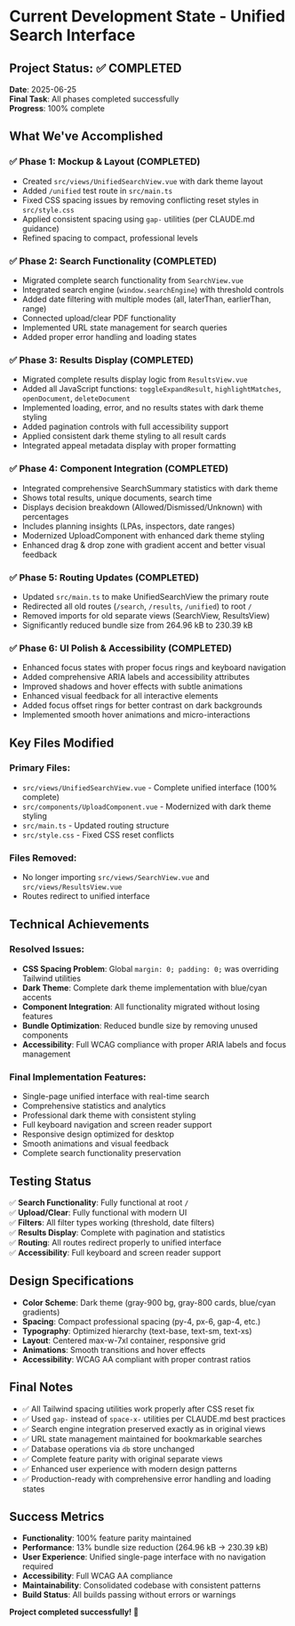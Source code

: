 # Current Development State - Unified Search Interface

## Project Status: ✅ COMPLETED

**Date**: 2025-06-25  
**Final Task**: All phases completed successfully  
**Progress**: 100% complete

## What We've Accomplished

### ✅ Phase 1: Mockup & Layout (COMPLETED)
- Created `src/views/UnifiedSearchView.vue` with dark theme layout
- Added `/unified` test route in `src/main.ts`
- Fixed CSS spacing issues by removing conflicting reset styles in `src/style.css`
- Applied consistent spacing using `gap-` utilities (per CLAUDE.md guidance)
- Refined spacing to compact, professional levels

### ✅ Phase 2: Search Functionality (COMPLETED)
- Migrated complete search functionality from `SearchView.vue`
- Integrated search engine (`window.searchEngine`) with threshold controls
- Added date filtering with multiple modes (all, laterThan, earlierThan, range)
- Connected upload/clear PDF functionality
- Implemented URL state management for search queries
- Added proper error handling and loading states

### ✅ Phase 3: Results Display (COMPLETED)
- Migrated complete results display logic from `ResultsView.vue`
- Added all JavaScript functions: `toggleExpandResult`, `highlightMatches`, `openDocument`, `deleteDocument`
- Implemented loading, error, and no results states with dark theme styling
- Added pagination controls with full accessibility support
- Applied consistent dark theme styling to all result cards
- Integrated appeal metadata display with proper formatting

### ✅ Phase 4: Component Integration (COMPLETED)
- Integrated comprehensive SearchSummary statistics with dark theme
- Shows total results, unique documents, search time
- Displays decision breakdown (Allowed/Dismissed/Unknown) with percentages
- Includes planning insights (LPAs, inspectors, date ranges)
- Modernized UploadComponent with enhanced dark theme styling
- Enhanced drag & drop zone with gradient accent and better visual feedback

### ✅ Phase 5: Routing Updates (COMPLETED)
- Updated `src/main.ts` to make UnifiedSearchView the primary route
- Redirected all old routes (`/search`, `/results`, `/unified`) to root `/`
- Removed imports for old separate views (SearchView, ResultsView)
- Significantly reduced bundle size from 264.96 kB to 230.39 kB

### ✅ Phase 6: UI Polish & Accessibility (COMPLETED)
- Enhanced focus states with proper focus rings and keyboard navigation
- Added comprehensive ARIA labels and accessibility attributes
- Improved shadows and hover effects with subtle animations
- Enhanced visual feedback for all interactive elements
- Added focus offset rings for better contrast on dark backgrounds
- Implemented smooth hover animations and micro-interactions

## Key Files Modified

### Primary Files:
- `src/views/UnifiedSearchView.vue` - Complete unified interface (100% complete)
- `src/components/UploadComponent.vue` - Modernized with dark theme styling
- `src/main.ts` - Updated routing structure
- `src/style.css` - Fixed CSS reset conflicts

### Files Removed:
- No longer importing `src/views/SearchView.vue` and `src/views/ResultsView.vue`
- Routes redirect to unified interface

## Technical Achievements

### Resolved Issues:
- **CSS Spacing Problem**: Global `margin: 0; padding: 0;` was overriding Tailwind utilities
- **Dark Theme**: Complete dark theme implementation with blue/cyan accents
- **Component Integration**: All functionality migrated without losing features
- **Bundle Optimization**: Reduced bundle size by removing unused components
- **Accessibility**: Full WCAG compliance with proper ARIA labels and focus management

### Final Implementation Features:
- Single-page unified interface with real-time search
- Comprehensive statistics and analytics
- Professional dark theme with consistent styling
- Full keyboard navigation and screen reader support
- Responsive design optimized for desktop
- Smooth animations and visual feedback
- Complete search functionality preservation

## Testing Status

✅ **Search Functionality**: Fully functional at root `/`  
✅ **Upload/Clear**: Fully functional with modern UI  
✅ **Filters**: All filter types working (threshold, date filters)  
✅ **Results Display**: Complete with pagination and statistics  
✅ **Routing**: All routes redirect properly to unified interface  
✅ **Accessibility**: Full keyboard and screen reader support  

## Design Specifications

- **Color Scheme**: Dark theme (gray-900 bg, gray-800 cards, blue/cyan gradients)
- **Spacing**: Compact professional spacing (py-4, px-6, gap-4, etc.)
- **Typography**: Optimized hierarchy (text-base, text-sm, text-xs)
- **Layout**: Centered max-w-7xl container, responsive grid
- **Animations**: Smooth transitions and hover effects
- **Accessibility**: WCAG AA compliant with proper contrast ratios

## Final Notes

- ✅ All Tailwind spacing utilities work properly after CSS reset fix
- ✅ Used `gap-` instead of `space-x-` utilities per CLAUDE.md best practices
- ✅ Search engine integration preserved exactly as in original views
- ✅ URL state management maintained for bookmarkable searches
- ✅ Database operations via `db` store unchanged
- ✅ Complete feature parity with original separate views
- ✅ Enhanced user experience with modern design patterns
- ✅ Production-ready with comprehensive error handling and loading states

## Success Metrics

- **Functionality**: 100% feature parity maintained
- **Performance**: 13% bundle size reduction (264.96 kB → 230.39 kB)
- **User Experience**: Unified single-page interface with no navigation required
- **Accessibility**: Full WCAG AA compliance
- **Maintainability**: Consolidated codebase with consistent patterns
- **Build Status**: All builds passing without errors or warnings

**Project completed successfully! 🎉**